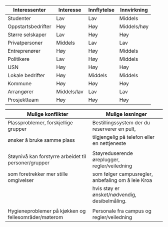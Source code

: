| Interessenter      | Interesse   | Innflytelse | Innvirkning |
|--------------------|-------------|-------------|-------------|
| Studenter          | Lav         | Lav         | Middels     |
| Oppstartsbedrifter | Høy         | Høy         | Middels/høy |
| Større selskaper   | Lav         | Høy         | Høy         |
| Privatpersoner     | Middels     | Lav         | Lav         |
| Entreprenører      | Høy         | Høy         | Middels     |
| Politikere         | Lav         | Høy         | Middels     |
| USN                | Høy         | Høy         | Høy         |
| Lokale bedrifter   | Høy         | Middels     | Middels     |
| Kommune            | Høy         | Høy         | Høy         |
| Arrangører         | Middels/lav | Lav         | Lav         |
| Prosjektteam       | Høy         | Høy         | Høy         |

| Mulige konflikter                                    | Mulige løsninger                                   |
|------------------------------------------------------|----------------------------------------------------|
| Plassproblemer, forskjellige grupper                 | Bestillingssystem der du reserverer en pult,       |  
| ønsker å bruke samme plass                           | tilgjengelig på telefon eller en nettjeneste       |
|                                                      |                                                    |
| Støynivå kan forstyrre arbeidet til personer/grupper | Støyreduserende øreplugger, regler/veiledning      |  
| som foretrekker mer stille omgivelser                | som følger campusregler, anbefaling om å leie Kroa |  
|                                                      | hvis støy er ønsket/nødvendig, desibelmåling.      |
|                                                      |                                                    |
| Hygieneproblemer på kjøkken og fellesområder/møterom | Personale fra campus og regler/veiledning          |


